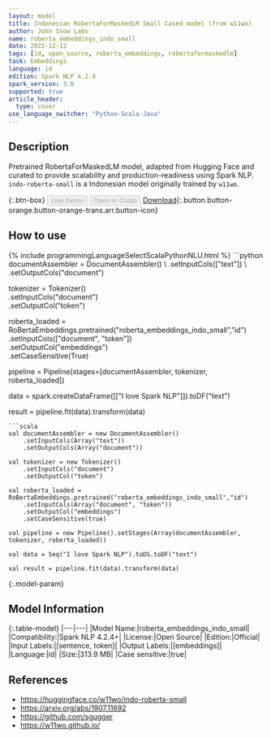 ```yaml
---
layout: model
title: Indonesian RobertaForMaskedLM Small Cased model (from w11wo)
author: John Snow Labs
name: roberta_embeddings_indo_small
date: 2022-12-12
tags: [id, open_source, roberta_embeddings, robertaformaskedlm]
task: Embeddings
language: id
edition: Spark NLP 4.2.4
spark_version: 3.0
supported: true
article_header:
  type: cover
use_language_switcher: "Python-Scala-Java"
---
```


## Description

Pretrained RobertaForMaskedLM model, adapted from Hugging Face and curated to provide scalability and production-readiness using Spark NLP. `indo-roberta-small` is a Indonesian model originally trained by `w11wo`.

{:.btn-box}
<button class="button button-orange" disabled>Live Demo</button>
<button class="button button-orange" disabled>Open in Colab</button>
[Download](https://s3.amazonaws.com/auxdata.johnsnowlabs.com/public/models/roberta_embeddings_indo_small_id_4.2.4_3.0_1670858716049.zip){:.button.button-orange.button-orange-trans.arr.button-icon}

## How to use



<div class="tabs-box" markdown="1">
{% include programmingLanguageSelectScalaPythonNLU.html %}
```python
documentAssembler = DocumentAssembler() \
    .setInputCols(["text"]) \
    .setOutputCols("document")

tokenizer = Tokenizer() \
    .setInputCols("document") \
    .setOutputCol("token")

roberta_loaded = RoBertaEmbeddings.pretrained("roberta_embeddings_indo_small","id") \
    .setInputCols(["document", "token"]) \
    .setOutputCol("embeddings") \
    .setCaseSensitive(True)
    
pipeline = Pipeline(stages=[documentAssembler, tokenizer, roberta_loaded])

data = spark.createDataFrame([["I love Spark NLP"]]).toDF("text")

result = pipeline.fit(data).transform(data)
```
```scala
val documentAssembler = new DocumentAssembler() 
    .setInputCols(Array("text")) 
    .setOutputCols(Array("document"))
      
val tokenizer = new Tokenizer()
    .setInputCols("document")
    .setOutputCol("token")
 
val roberta_loaded = RoBertaEmbeddings.pretrained("roberta_embeddings_indo_small","id") 
    .setInputCols(Array("document", "token"))
    .setOutputCol("embeddings")
    .setCaseSensitive(true)    
   
val pipeline = new Pipeline().setStages(Array(documentAssembler, tokenizer, roberta_loaded))

val data = Seq("I love Spark NLP").toDS.toDF("text")

val result = pipeline.fit(data).transform(data)
```
</div>

{:.model-param}
## Model Information

{:.table-model}
|---|---|
|Model Name:|roberta_embeddings_indo_small|
|Compatibility:|Spark NLP 4.2.4+|
|License:|Open Source|
|Edition:|Official|
|Input Labels:|[sentence, token]|
|Output Labels:|[embeddings]|
|Language:|id|
|Size:|313.9 MB|
|Case sensitive:|true|

## References

- https://huggingface.co/w11wo/indo-roberta-small
- https://arxiv.org/abs/1907.11692
- https://github.com/sgugger
- https://w11wo.github.io/